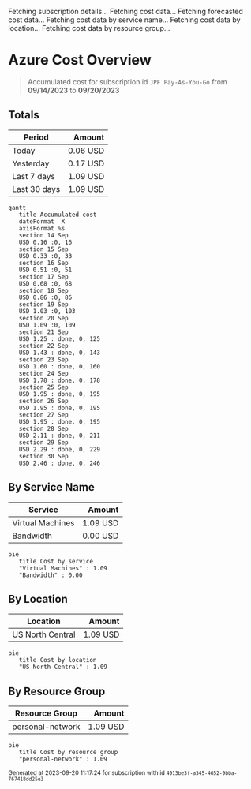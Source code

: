 Fetching subscription details...
Fetching cost data...
Fetching forecasted cost data...
Fetching cost data by service name...
Fetching cost data by location...
Fetching cost data by resource group...
# Azure Cost Overview

> Accumulated cost for subscription id `JPF Pay-As-You-Go` from **09/14/2023** to **09/20/2023**

## Totals

|Period|Amount|
|---|---:|
|Today|0.06 USD|
|Yesterday|0.17 USD|
|Last 7 days|1.09 USD|
|Last 30 days|1.09 USD|

```mermaid
gantt
   title Accumulated cost
   dateFormat  X
   axisFormat %s
   section 14 Sep
   USD 0.16 :0, 16
   section 15 Sep
   USD 0.33 :0, 33
   section 16 Sep
   USD 0.51 :0, 51
   section 17 Sep
   USD 0.68 :0, 68
   section 18 Sep
   USD 0.86 :0, 86
   section 19 Sep
   USD 1.03 :0, 103
   section 20 Sep
   USD 1.09 :0, 109
   section 21 Sep
   USD 1.25 : done, 0, 125
   section 22 Sep
   USD 1.43 : done, 0, 143
   section 23 Sep
   USD 1.60 : done, 0, 160
   section 24 Sep
   USD 1.78 : done, 0, 178
   section 25 Sep
   USD 1.95 : done, 0, 195
   section 26 Sep
   USD 1.95 : done, 0, 195
   section 27 Sep
   USD 1.95 : done, 0, 195
   section 28 Sep
   USD 2.11 : done, 0, 211
   section 29 Sep
   USD 2.29 : done, 0, 229
   section 30 Sep
   USD 2.46 : done, 0, 246
```

## By Service Name

|Service|Amount|
|---|---:|
|Virtual Machines|1.09 USD|
|Bandwidth|0.00 USD|

```mermaid
pie
   title Cost by service
   "Virtual Machines" : 1.09
   "Bandwidth" : 0.00
```

## By Location

|Location|Amount|
|---|---:|
|US North Central|1.09 USD|

```mermaid
pie
   title Cost by location
   "US North Central" : 1.09
```

## By Resource Group

|Resource Group|Amount|
|---|---:|
|personal-network|1.09 USD|

```mermaid
pie
   title Cost by resource group
   "personal-network" : 1.09
```

<sup>Generated at 2023-09-20 11:17:24 for subscription with id `4913be3f-a345-4652-9bba-767418dd25e3`</sup>
